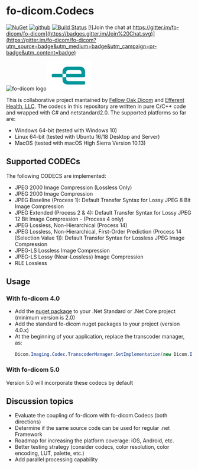 # fo-dicom.Codecs

[![NuGet](https://img.shields.io/nuget/v/fo-dicom.Codecs.svg)](https://www.nuget.org/packages/fo-dicom.Codecs/)
[![github](https://img.shields.io/github/stars/Efferent-Health/fo-dicom.Codecs.svg)]()
[![Build Status](https://dev.azure.com/efferent/open-source/_apis/build/status/Efferent-Health.fo-dicom.Codecs?branchName=master)](https://dev.azure.com/efferent/open-source/_build/latest?definitionId=9&branchName=master)
[![Join the chat at https://gitter.im/fo-dicom/fo-dicom](https://badges.gitter.im/Join%20Chat.svg)](https://gitter.im/fo-dicom/fo-dicom?utm_source=badge&utm_medium=badge&utm_campaign=pr-badge&utm_content=badge)

<img src="https://lh3.googleusercontent.com/-Fq3nigRUo7U/VfaIPuJMjfI/AAAAAAAAALo/7oaLrrTBhnw/s1600/Fellow%2BOak%2BSquare%2BTransp.png" alt="fo-dicom logo" height="80" /><img src="efferent_logo.png" alt="Efferent logo" height="80" />

This is collaborative project mantained by [Fellow Oak Dicom](https://github.com/fo-dicom/fo-dicom) and [Efferent Health, LLC](https://efferenthealth.com).
The codecs in this repository are written in pure C/C++ code and wrapped with C# and netstandard2.0. The supported platforms so far are:
- Windows 64-bit (tested with Windows 10)
- Linux 64-bit (tested with Ubuntu 16/18 Desktop and Server)
- MacOS (tested with macOS High Sierra Version 10.13)

## Supported CODECs

The following CODECS are implemented:
- JPEG 2000 Image Compression (Lossless Only)
- JPEG 2000 Image Compression
- JPEG Baseline (Process 1): Default Transfer Syntax for Lossy JPEG 8 Bit Image Compression
- JPEG Extended (Process 2 & 4): Default Transfer Syntax for Lossy JPEG 12 Bit Image Compression - (Process 4 only)
- JPEG Lossless, Non-Hierarchical (Process 14)
- JPEG Lossless, Non-Hierarchical, First-Order Prediction (Process 14 [Selection Value 1]): Default Transfer Syntax for Lossless JPEG Image Compression
- JPEG-LS Lossless Image Compression
- JPEG-LS Lossy (Near-Lossless) Image Compression
- RLE Lossless

## Usage

### With fo-dicom 4.0
- Add the [nuget package](https://www.nuget.org/packages/fo-dicom.Codecs) to your .Net Standard or .Net Core project (minimum version is 2.0) 
- Add the standard fo-dicom nuget packages to your project (version 4.0.x)
- At the beginning of your application, replace the transcoder manager, as:
  ````C#
  Dicom.Imaging.Codec.TranscoderManager.SetImplementation(new Dicom.Imaging.NativeCodec.NativeTranscoderManager());
  ````
### With fo-dicom 5.0
Version 5.0 will incorporate these codecs by default
  
## Discussion topics

- Evaluate the coupling of fo-dicom with fo-dicom.Codecs (both directions)
- Determine if the same source code can be used for regular .net Framework
- Roadmap for increasing the platform coverage: iOS, Android, etc.
- Better testing strategy (consider codecs, color resolution, color encoding, LUT, palette, etc.)
- Add parallel processing capability
